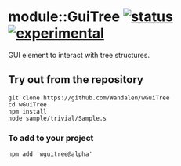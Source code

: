 
# module::GuiTree [![status](https://github.com/Wandalen/wGuiTree/actions/workflows/StandardPublish.yml/badge.svg)](https://github.com/Wandalen/wGuiTree/actions/workflows/StandardPublish.yml) [![experimental](https://img.shields.io/badge/stability-experimental-orange.svg)](https://github.com/emersion/stability-badges#experimental)

GUI element to interact with tree structures.

## Try out from the repository
```
git clone https://github.com/Wandalen/wGuiTree
cd wGuiTree
npm install
node sample/trivial/Sample.s
```

### To add to your project
```
npm add 'wguitree@alpha'
```




















































